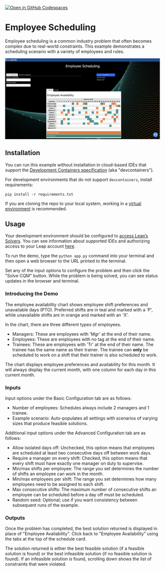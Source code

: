 [![Open in GitHub Codespaces](
  https://img.shields.io/badge/Open%20in%20GitHub%20Codespaces-333?logo=github)](
  https://codespaces.new/dwave-examples/employee-scheduling?quickstart=1)
<!-- [![Linux/Mac/Windows build status](
  https://circleci.com/gh/dwave-examples/employee-scheduling.svg?style=shield)](
  https://circleci.com/gh/dwave-examples/employee-scheduling) -->

# Employee Scheduling

Employee scheduling is a common industry problem that often becomes complex
due to real-world constraints. This example demonstrates
a scheduling scenario with a variety of employees and rules.

![Screen Image](assets/demo_image.png)

## Installation

You can run this example without installation in cloud-based IDEs that support 
the [Development Containers specification](https://containers.dev/supporting)
(aka "devcontainers").

For development environments that do not support ``devcontainers``, install 
requirements:

    pip install -r requirements.txt

If you are cloning the repo to your local system, working in a 
[virtual environment](https://docs.python.org/3/library/venv.html) is 
recommended.

## Usage

Your development environment should be configured to 
[access Leap’s Solvers](https://docs.ocean.dwavesys.com/en/stable/overview/sapi.html).
You can see information about supported IDEs and authorizing access to your 
Leap account [here](https://docs.dwavesys.com/docs/latest/doc_leap_dev_env.html).  

To run the demo, type the ``python app.py`` command into your terminal and then open a web browser
to the URL printed to the terminal.

Set any of the input options to configure the problem and then click the "Solve CQM"
button. While the problem is being solved, you can see status updates in the browser and terminal.

### Introducing the Demo

The employee availability chart shows employee shift preferences and unavailable
days (PTO). Preferred shifts are in teal and marked with a 'P', while
unavailable shifts are in orange and marked with an 'X'.

In the chart, there are three different types of employees.

- Managers: These are employees with 'Mgr' at the end of their name.
- Employees: These are employees with no tag at the end of their name.
- Trainees: These are employees with 'Tr' at the end of their name. The trainee
  has the same name as their trainer. The trainee can **only** be scheduled to
  work on a shift that their trainer is also scheduled to work.

The chart displays employee preferences and availability for this month. It will
always display the current month, with one column for each day in this current
month.

### Inputs

Input options under the Basic Configuration tab are as follows:

- Number of employees: Schedules always include 2 managers  and 1 trainee.
- Example scenario: Auto-populates all settings with scenarios of varying
  sizes that produce feasible solutions.

Additional input options under the Advanced Configuration tab are as follows:

- Allow isolated days off: Unchecked, this option means that employees are
  scheduled at least two consecutive days off between work days.
- Require a manager on every shift: Checked, this option means that every shift
  must have exactly one manager on duty to supervise.
- Min/max shifts per employee: The range you set determines the number of shifts an
  employee can work in the month.
- Min/max employees per shift: The range you set determines how many employees need
  to be assigned to each shift.
- Max consecutive shifts: The maximum number of consecutive shifts an employee
  can be scheduled before a day off must be scheduled.
- Random seed: Optional; use if you want consistency between subsequent runs of the example.

### Outputs

Once the problem has completed, the best solution returned is displayed in
place of "Employee Availability". Click back to "Employee Availability" using
the tabs at the top of the schedule card.

The solution returned is either the best feasible solution (if a feasible
solution is found) or the best infeasible solution (if no feasible solution is
found). If an infeasible solution is found, scrolling down shows the list of
constraints that were violated.
